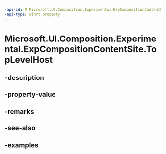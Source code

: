 ```yaml
---
-api-id: P:Microsoft.UI.Composition.Experimental.ExpCompositionContentSite.TopLevelHost
-api-type: winrt property
---
```


# Microsoft.UI.Composition.Experimental.ExpCompositionContentSite.TopLevelHost

<!--
public Microsoft.UI.Composition.Experimental.IExpContentTopLevelHost TopLevelHost { get; set; }
-->


## -description

## -property-value

## -remarks

## -see-also

## -examples


